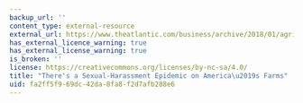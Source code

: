 ```yaml
---
backup_url: ''
content_type: external-resource
external_url: https://www.theatlantic.com/business/archive/2018/01/agriculture-sexual-harassment/550109/
has_external_licence_warning: true
has_external_license_warning: true
is_broken: ''
license: https://creativecommons.org/licenses/by-nc-sa/4.0/
title: "There's a Sexual-Harassment Epidemic on America\u2019s Farms"
uid: fa2ff5f9-69dc-42da-8fa8-f2d7afb288e6
---
```

